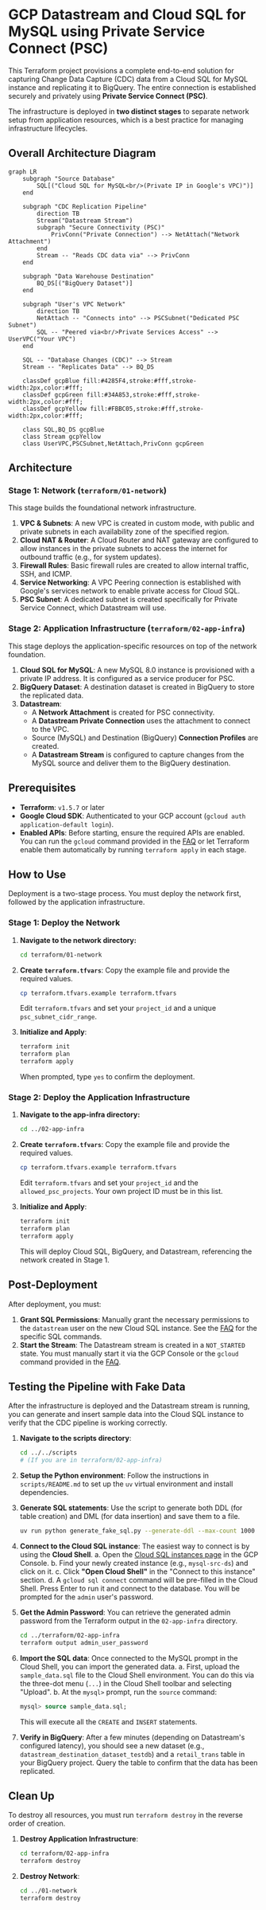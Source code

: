 # GCP Datastream and Cloud SQL for MySQL using Private Service Connect (PSC)

This Terraform project provisions a complete end-to-end solution for capturing Change Data Capture (CDC) data from a Cloud SQL for MySQL instance and replicating it to BigQuery. The entire connection is established securely and privately using **Private Service Connect (PSC)**.

The infrastructure is deployed in **two distinct stages** to separate network setup from application resources, which is a best practice for managing infrastructure lifecycles.

## Overall Architecture Diagram

```mermaid
graph LR
    subgraph "Source Database"
        SQL[("Cloud SQL for MySQL<br/>(Private IP in Google's VPC)")]
    end

    subgraph "CDC Replication Pipeline"
        direction TB
        Stream("Datastream Stream")
        subgraph "Secure Connectivity (PSC)"
            PrivConn("Private Connection") --> NetAttach("Network Attachment")
        end
        Stream -- "Reads CDC data via" --> PrivConn
    end

    subgraph "Data Warehouse Destination"
        BQ_DS[("BigQuery Dataset")]
    end

    subgraph "User's VPC Network"
        direction TB
        NetAttach -- "Connects into" --> PSCSubnet("Dedicated PSC Subnet")
        SQL -- "Peered via<br/>Private Services Access" --> UserVPC("Your VPC")
    end

    SQL -- "Database Changes (CDC)" --> Stream
    Stream -- "Replicates Data" --> BQ_DS

    classDef gcpBlue fill:#4285F4,stroke:#fff,stroke-width:2px,color:#fff;
    classDef gcpGreen fill:#34A853,stroke:#fff,stroke-width:2px,color:#fff;
    classDef gcpYellow fill:#FBBC05,stroke:#fff,stroke-width:2px,color:#fff;

    class SQL,BQ_DS gcpBlue
    class Stream gcpYellow
    class UserVPC,PSCSubnet,NetAttach,PrivConn gcpGreen
```

## Architecture

### Stage 1: Network (`terraform/01-network`)

This stage builds the foundational network infrastructure.

1.  **VPC & Subnets**: A new VPC is created in custom mode, with public and private subnets in each availability zone of the specified region.
2.  **Cloud NAT & Router**: A Cloud Router and NAT gateway are configured to allow instances in the private subnets to access the internet for outbound traffic (e.g., for system updates).
3.  **Firewall Rules**: Basic firewall rules are created to allow internal traffic, SSH, and ICMP.
4.  **Service Networking**: A VPC Peering connection is established with Google's services network to enable private access for Cloud SQL.
5.  **PSC Subnet**: A dedicated subnet is created specifically for Private Service Connect, which Datastream will use.

### Stage 2: Application Infrastructure (`terraform/02-app-infra`)

This stage deploys the application-specific resources on top of the network foundation.

1.  **Cloud SQL for MySQL**: A new MySQL 8.0 instance is provisioned with a private IP address. It is configured as a service producer for PSC.
2.  **BigQuery Dataset**: A destination dataset is created in BigQuery to store the replicated data.
3.  **Datastream**:
    *   A **Network Attachment** is created for PSC connectivity.
    *   A **Datastream Private Connection** uses the attachment to connect to the VPC.
    *   Source (MySQL) and Destination (BigQuery) **Connection Profiles** are created.
    *   A **Datastream Stream** is configured to capture changes from the MySQL source and deliver them to the BigQuery destination.

## Prerequisites

*   **Terraform**: `v1.5.7` or later
*   **Google Cloud SDK**: Authenticated to your GCP account (`gcloud auth application-default login`).
*   **Enabled APIs**: Before starting, ensure the required APIs are enabled. You can run the `gcloud` command provided in the [FAQ](ifaq.md) or let Terraform enable them automatically by running `terraform apply` in each stage.

## How to Use

Deployment is a two-stage process. You must deploy the network first, followed by the application infrastructure.

### Stage 1: Deploy the Network

1.  **Navigate to the network directory:**
    ```bash
    cd terraform/01-network
    ```

2.  **Create `terraform.tfvars`**:
    Copy the example file and provide the required values.
    ```bash
    cp terraform.tfvars.example terraform.tfvars
    ```
    Edit `terraform.tfvars` and set your `project_id` and a unique `psc_subnet_cidr_range`.

3.  **Initialize and Apply**:
    ```bash
    terraform init
    terraform plan
    terraform apply
    ```
    When prompted, type `yes` to confirm the deployment.

### Stage 2: Deploy the Application Infrastructure

1.  **Navigate to the app-infra directory:**
    ```bash
    cd ../02-app-infra
    ```

2.  **Create `terraform.tfvars`**:
    Copy the example file and provide the required values.
    ```bash
    cp terraform.tfvars.example terraform.tfvars
    ```
    Edit `terraform.tfvars` and set your `project_id` and the `allowed_psc_projects`. Your own project ID must be in this list.

3.  **Initialize and Apply**:
    ```bash
    terraform init
    terraform plan
    terraform apply
    ```
    This will deploy Cloud SQL, BigQuery, and Datastream, referencing the network created in Stage 1.

## Post-Deployment

After deployment, you must:

1.  **Grant SQL Permissions**: Manually grant the necessary permissions to the `datastream` user on the new Cloud SQL instance. See the [FAQ](ifaq.md) for the specific SQL commands.
2.  **Start the Stream**: The Datastream stream is created in a `NOT_STARTED` state. You must manually start it via the GCP Console or the `gcloud` command provided in the [FAQ](ifaq.md).

## Testing the Pipeline with Fake Data

After the infrastructure is deployed and the Datastream stream is running, you can generate and insert sample data into the Cloud SQL instance to verify that the CDC pipeline is working correctly.

1.  **Navigate to the scripts directory**:
    ```bash
    cd ../../scripts 
    # (If you are in terraform/02-app-infra)
    ```

2.  **Setup the Python environment**:
    Follow the instructions in `scripts/README.md` to set up the `uv` virtual environment and install dependencies.

3.  **Generate SQL statements**:
    Use the script to generate both DDL (for table creation) and DML (for data insertion) and save them to a file.
    ```bash
    uv run python generate_fake_sql.py --generate-ddl --max-count 1000 > sample_data.sql
    ```

4.  **Connect to the Cloud SQL instance**:
    The easiest way to connect is by using the **Cloud Shell**.
    a. Open the [Cloud SQL instances page](https://console.cloud.google.com/sql/instances) in the GCP Console.
    b. Find your newly created instance (e.g., `mysql-src-ds`) and click on it.
    c. Click **"Open Cloud Shell"** in the "Connect to this instance" section.
    d. A `gcloud sql connect` command will be pre-filled in the Cloud Shell. Press Enter to run it and connect to the database. You will be prompted for the `admin` user's password.

5.  **Get the Admin Password**:
    You can retrieve the generated admin password from the Terraform output in the `02-app-infra` directory.
    ```bash
    cd ../terraform/02-app-infra
    terraform output admin_user_password
    ```

6.  **Import the SQL data**:
    Once connected to the MySQL prompt in the Cloud Shell, you can import the generated data.
    a. First, upload the `sample_data.sql` file to the Cloud Shell environment. You can do this via the three-dot menu (`...`) in the Cloud Shell toolbar and selecting "Upload".
    b. At the `mysql>` prompt, run the `source` command:
    ```sql
    mysql> source sample_data.sql;
    ```
    This will execute all the `CREATE` and `INSERT` statements.

7.  **Verify in BigQuery**:
    After a few minutes (depending on Datastream's configured latency), you should see a new dataset (e.g., `datastream_destination_dataset_testdb`) and a `retail_trans` table in your BigQuery project. Query the table to confirm that the data has been replicated.

## Clean Up

To destroy all resources, you must run `terraform destroy` in the reverse order of creation.

1.  **Destroy Application Infrastructure**:
    ```bash
    cd terraform/02-app-infra
    terraform destroy
    ```

2.  **Destroy Network**:
    ```bash
    cd ../01-network
    terraform destroy
    ```
